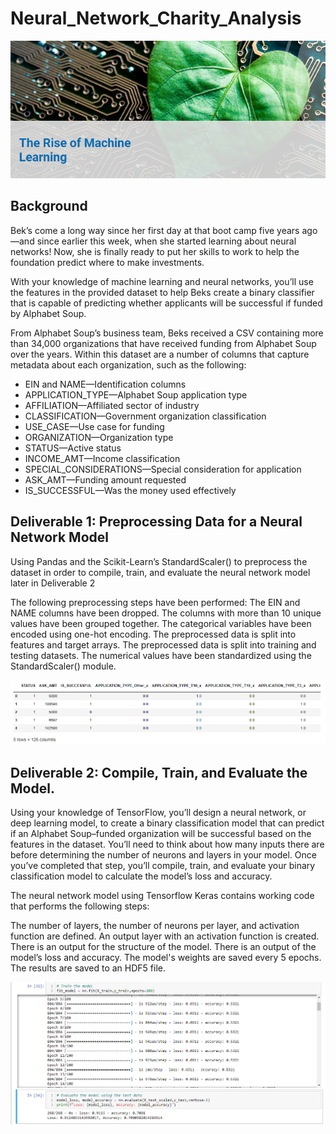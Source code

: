 # Neural_Network_Charity_Analysis

<p align="center"><img class="centerImage" src="https://github.com/dalejandri/Neural_Network_Charity_Analysis/blob/main/Resources/1.PNG" /></p>

## Background
Bek’s come a long way since her first day at that boot camp five years ago—and since earlier this week, when she started learning about neural networks! Now, she is finally ready to put her skills to work to help the foundation predict where to make investments.

With your knowledge of machine learning and neural networks, you’ll use the features in the provided dataset to help Beks create a binary classifier that is capable of predicting whether applicants will be successful if funded by Alphabet Soup.

From Alphabet Soup’s business team, Beks received a CSV containing more than 34,000 organizations that have received funding from Alphabet Soup over the years. Within this dataset are a number of columns that capture metadata about each organization, such as the following:

- EIN and NAME—Identification columns
- APPLICATION_TYPE—Alphabet Soup application type
- AFFILIATION—Affiliated sector of industry
- CLASSIFICATION—Government organization classification
- USE_CASE—Use case for funding
- ORGANIZATION—Organization type
- STATUS—Active status
- INCOME_AMT—Income classification
- SPECIAL_CONSIDERATIONS—Special consideration for application
- ASK_AMT—Funding amount requested
- IS_SUCCESSFUL—Was the money used effectively

## Deliverable 1: Preprocessing Data for a Neural Network Model

Using  Pandas and the Scikit-Learn’s StandardScaler() to preprocess the dataset in order to compile, train, and evaluate the neural network model later in Deliverable 2

The following preprocessing steps have been performed:
The EIN and NAME columns have been dropped.
The columns with more than 10 unique values have been grouped together.
The categorical variables have been encoded using one-hot encoding.
The preprocessed data is split into features and target arrays.
The preprocessed data is split into training and testing datasets.
The numerical values have been standardized using the StandardScaler() module.

<p align="center"><img class="centerImage" src="https://github.com/dalejandri/Neural_Network_Charity_Analysis/blob/main/Resources/2.PNG" /></p>


## Deliverable 2: Compile, Train, and Evaluate the Model.

Using your knowledge of TensorFlow, you’ll design a neural network, or deep learning model, to create a binary classification model that can predict if an Alphabet Soup–funded organization will be successful based on the features in the dataset. You’ll need to think about how many inputs there are before determining the number of neurons and layers in your model. Once you’ve completed that step, you’ll compile, train, and evaluate your binary classification model to calculate the model’s loss and accuracy.

The neural network model using Tensorflow Keras contains working code that performs the following steps:

The number of layers, the number of neurons per layer, and activation function are defined.
An output layer with an activation function is created.
There is an output for the structure of the model.
There is an output of the model’s loss and accuracy.
The model's weights are saved every 5 epochs.
The results are saved to an HDF5 file.


<p align="center"><img class="centerImage" src="https://github.com/dalejandri/Neural_Network_Charity_Analysis/blob/main/Resources/3.PNG" /></p>
